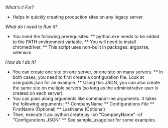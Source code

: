 *What's it For?*
* Helps in quickly creating production sites on any legacy server.

*What do I need to Run it?*
* You need the following prerequisites:
** python.exe needs to be added to the PATH environment variable.
** You will need to install chromedriver.
** This script uses non-built in packages: argparse, selenium

*How do I do it?*
* You can create one site on one server, or one site on many servers.
** In both cases, you need to first create a configuration file. Look at userguids.json for an example.
** Using this JSON, you can also create the same site on multiple servers (so long as the administrative user is created on each server).
* You can pass along arguments like command-line arguments. It takes the following arguments:
** CompanyName
** Configurations File
** FirstName (Optional)
** LastName (Optional)
* Then, execute it as: python create.py -cn "CompanyName" -cf "Configurations.JSON"
** See sample_usage.bat for some examples.